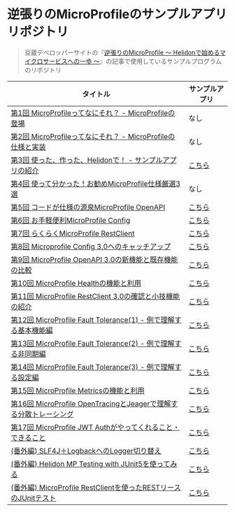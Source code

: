 # 逆張りのMicroProfileのサンプルアプリリポジトリ
> 豆蔵デベロッパーサイトの『[逆張りのMicroProfile ～ Helidonで始めるマイクロサービスへの一歩 ～](https://developer.mamezou-tech.com/msa/#%E9%80%86%E5%BC%B5%E3%82%8A%E3%81%AEmicroprofile-%EF%BD%9E-helidon%E3%81%A7%E5%A7%8B%E3%82%81%E3%82%8B%E3%83%9E%E3%82%A4%E3%82%AF%E3%83%AD%E3%82%B5%E3%83%BC%E3%83%93%E3%82%B9%E3%81%B8%E3%81%AE%E4%B8%80%E6%AD%A9-%EF%BD%9E)』の記事で使用しているサンプルプログラムのリポジトリ

| タイトル | サンプルアプリ |
| -------- | -------- |
|[第1回 MicroProfileってなにそれ？ - MicroProfileの登場](https://developer.mamezou-tech.com/msa/mp/cntrn01-what-mp/)| なし |
| [第2回 MicroProfileってなにそれ？ - MicroProfileの仕様と実装](https://developer.mamezou-tech.com/msa/mp/cntrn02-what-mp/) | なし |
|[第3回 使った、作った、Helidonで！ - サンプルアプリの紹介](https://developer.mamezou-tech.com/msa/mp/cntrn03-sampleapp-helidon/)|[こちら](https://github.com/extact-io/rms)|
|[第4回 使って分かった！お勧めMicroProfile仕様厳選3選](https://developer.mamezou-tech.com/msa/mp/cntrn04-spec-ranking/)|なし|
|[第5回 コードが仕様の源泉MicroProfile OpenAPI](https://developer.mamezou-tech.com/msa/mp/cntrn05-mp-openapi/)|[こちら](03-openapi/)|
|[第6回 お手軽便利MicroProfile Config](https://developer.mamezou-tech.com/msa/mp/cntrn06-mp-config/)|[こちら](02-config/)|
|[第7回 らくらくMicroProfile RestClient](https://developer.mamezou-tech.com/msa/mp/cntrn06-mp-config/)|[こちら](01-restclient/)|
|[第8回 Microprofile Config 3.0へのキャッチアップ](https://developer.mamezou-tech.com/msa/mp/cntrn08-mp-config3/)|[こちら](05-config_3.0/)|
|[第9回 MicroProfile OpenAPI 3.0の新機能と既存機能の比較](https://developer.mamezou-tech.com/msa/mp/cntrn09-mp-openapi3/)|[こちら](06-openapi_3.0)|
|[第10回 MicroProfile Healthの機能と利用](https://developer.mamezou-tech.com/msa/mp/cntrn10-mp-health/)|[こちら](04-health)|
|[第11回 MicroProfile RestClient 3.0の確認と小技機能の紹介](https://developer.mamezou-tech.com/msa/mp/cntrn11-mp-restclient3/)|[こちら](07-restclient_3.0/)|
|[第12回 MicroProfile Fault Tolerance(1) - 例で理解する基本機能編](https://developer.mamezou-tech.com/msa/mp/cntrn12-mp-faulttolerance1/)|[こちら](08-fault_tolerance/)|
|[第13回 MicroProfile Fault Tolerance(2) - 例で理解する非同期編](https://developer.mamezou-tech.com/msa/mp/cntrn13-mp-faulttolerance2/)|[こちら](08-fault_tolerance/)|
|[第14回 MicroProfile Fault Tolerance(3) - 例で理解する設定編](https://developer.mamezou-tech.com/msa/mp/cntrn14-mp-faulttolerance3/)|[こちら](08-fault_tolerance/)|
|[第15回 MicroProfile Metricsの機能と利用](https://developer.mamezou-tech.com/msa/mp/cntrn15-mp-metrics/)|[こちら](09-metrics/)|
|[第16回 MicroProfile OpenTracingとJeagerで理解する分散トレーシング](https://developer.mamezou-tech.com/msa/mp/cntrn16-mp-tracing/)|[こちら](10-tracing/)|
|[第17回 MicroProfile JWT Authがやってくれること・できること](https://developer.mamezou-tech.com/msa/mp/cntrn17-mp-jwt/)|[こちら](11-jwt/)|
|[(番外編) SLF4J＋LogbackへのLogger切り替え](https://developer.mamezou-tech.com/msa/mp/ext01-helidon-logback/)|[こちら](ex-helidon-logback/)|
|[(番外編) Helidon MP Testing with JUnit5を使ってみる](https://developer.mamezou-tech.com/msa/mp/ext02-helidon-testing/)|[こちら](ex-helidon-testing/)|
|[(番外編) MicroProfile RestClientを使ったRESTリースのJUnitテスト](https://developer.mamezou-tech.com/msa/mp/ext03-helidon-rest-testing/)|[こちら](ex-helidon-rest-testing/)|
